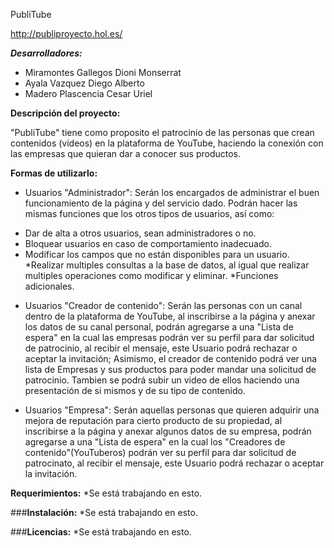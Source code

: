 PubliTube

http://publiproyecto.hol.es/

***Desarrolladores:***

- Miramontes Gallegos Dioni Monserrat
- Ayala Vazquez Diego Alberto
- Madero Plascencia Cesar Uriel

**Descripción del proyecto:**

"PubliTube" tiene como proposito el patrocinio de las personas que crean contenidos (videos) en la plataforma de YouTube, haciendo la conexión con las empresas que quieran dar a conocer sus productos.

**Formas de utilizarlo:**

- Usuarios "Administrador": 
Serán los encargados de administrar el buen funcionamiento de la página y del servicio dado. Podrán hacer las mismas funciones que los otros tipos de usuarios, así como:
* Dar de alta a otros usuarios, sean administradores o no.
* Bloquear usuarios en caso de comportamiento inadecuado.
* Modificar los campos que no están disponibles para un usuario.
*Realizar multiples consultas a la base de datos, al igual que realizar multiples operaciones como modificar y eliminar.
*Funciones adicionales.

- Usuarios "Creador de contenido":
Serán las personas con un canal dentro de la plataforma de YouTube, al inscribirse a la página y anexar los datos de su canal personal, podrán agregarse a una "Lista de espera" en la cual las empresas podrán ver su perfil para dar solicitud de patrocinio, al recibir el mensaje, este Usuario podrá rechazar o 	aceptar la invitación; Asimismo, el creador de contenido podrá ver una lista de Empresas y sus productos para poder mandar una solicitud de patrocinio. Tambien se podrá subir un video de ellos haciendo una presentación de si mismos y de su tipo de contenido.
		
		
- Usuarios "Empresa":
Serán aquellas personas que quieren adquirir una mejora de reputación para cierto producto de su propiedad, al inscribirse a la página y anexar algunos datos de su empresa, podrán agregarse a una "Lista de espera" en la cual los "Creadores de contenido"(YouTuberos) podrán ver su perfil para dar solicitud de patrocinato, al recibir el mensaje, este Usuario podrá rechazar o aceptar la invitación.

**Requerimientos:**
*Se está trabajando en esto.

###**Instalación:**
*Se está trabajando en esto.

###**Licencias:**
*Se está trabajando en esto.

